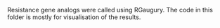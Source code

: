 
Resistance gene analogs were called using RGaugury. The code in this folder is mostly for visualisation of the results.
